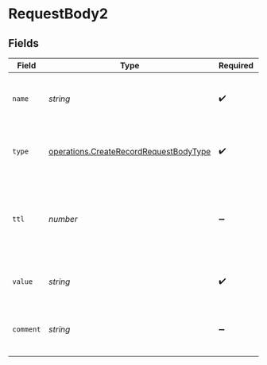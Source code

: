 # RequestBody2


## Fields

| Field                                                                                            | Type                                                                                             | Required                                                                                         | Description                                                                                      | Example                                                                                          |
| ------------------------------------------------------------------------------------------------ | ------------------------------------------------------------------------------------------------ | ------------------------------------------------------------------------------------------------ | ------------------------------------------------------------------------------------------------ | ------------------------------------------------------------------------------------------------ |
| `name`                                                                                           | *string*                                                                                         | :heavy_check_mark:                                                                               | A subdomain name or an empty string for the root domain.                                         | subdomain                                                                                        |
| `type`                                                                                           | [operations.CreateRecordRequestBodyType](../../models/operations/createrecordrequestbodytype.md) | :heavy_check_mark:                                                                               | The type of record, it could be one of the valid DNS records.                                    |                                                                                                  |
| `ttl`                                                                                            | *number*                                                                                         | :heavy_minus_sign:                                                                               | The TTL value. Must be a number between 60 and 2147483647. Default value is 60.                  | 60                                                                                               |
| `value`                                                                                          | *string*                                                                                         | :heavy_check_mark:                                                                               | An AAAA record pointing to an IPv6 address.                                                      | 2001:DB8::42                                                                                     |
| `comment`                                                                                        | *string*                                                                                         | :heavy_minus_sign:                                                                               | A comment to add context on what this DNS record is for                                          | used to verify ownership of domain                                                               |